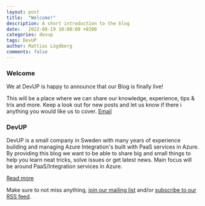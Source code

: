 ```yaml
---
layout: post
title:  "Welcome!"
description: A short introduction to the blog
date:   2022-08-19 10:00:00 +0200
categories: devup
tags: DevUP
author: Mattias Lögdberg
comments: false
---
```


### Welcome

We at DevUP is happy to announce that our Blog is finally live! 

This will be a place where we can share our knowledge, experience, tips & trix and more. Keep a look out for new posts and let us know if there i anything you would like us to cover. [Email](mailto:support@devup.solutions)


### DevUP
DevUP is a small company in Sweden with many years of experience building and managing Azure Integration's built with PaaS services in Azure. By providing this blog we want to be able to share big and small things to help you learn neat tricks, solve issues or get latest news. Main focus will be around PaaS/Integration services in Azure.

[Read more](https://devup.solutions)



Make sure to not miss anything, <a href="http://eepurl.com/h6evyf" target="_blank">join our mailing list</a> and/or <a href="/feed.xml">subscribe to our RSS feed</a>.